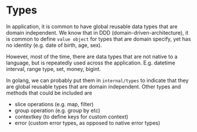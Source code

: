 # Types

In application, it is common to have global reusable data types that are domain independent. We know that in DDD (domain-driven-architecture), it is common to define `value object` for types that are domain specify, yet has no identity (e.g. date of birth, age, sex).

However, most of the time, there are data types that are not native to a language, but is repeatedly used across the application. E.g. datetime interval, range type, set, money, bigint.

In golang, we can probably put them in `internal/types` to indicate that they are global reusable types that are domain independent. Other types and methods that could be included are

- slice operations (e.g. map, filter)
- group operation (e.g. group by etc)
- contextkey (to define keys for custom context)
- error (custom error types, as opposed to native error types)
